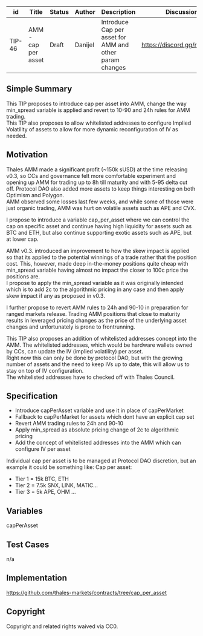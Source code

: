 | id     | Title                  | Status | Author  | Description             | Discussions to                | Created    |
| ------ | ---------------------- | ------ | ------- | ----------------------- | ----------------------------- | ---------- |
| TIP-46 | AMM - cap per asset | Draft  | Danijel | Introduce Cap per asset for AMM and other param changes | https://discord.gg/rPpPcMXSeU | 2022-05-09 |

## Simple Summary

This TIP proposes to introduce cap per asset into AMM, change the way min_spread variable is applied and revert to 10-90 and 24h rules for AMM trading.  
This TIP also proposes to allow whitelisted addresses to configure Implied Volatility of assets to allow for more dynamic reconfiguration of IV as needed.

## Motivation

Thales AMM made a significant profit (~150k sUSD) at the time releasing v0.3, so CCs and governance felt more comfortable experiment and opening up AMM for trading up to 8h till maturity and with 5-95 delta cut off. Protocol DAO also added more assets to keep things interesting on both Optimism and Polygon.  
AMM observed some losses last few weeks, and while some of those were just organic trading, AMM was hurt on volatile assets such as APE and CVX.  

I propose to introduce a variable cap_per_asset where we can control the cap on specific asset and continue having high liquidity for assets such as BTC and ETH, but also continue supporting exotic assets such as APE, but at lower cap.    

AMM v0.3. introduced an improvement to how the skew impact is applied so that its applied to the potential winnings of a trade rather that the position cost. This, however, made deep in-the-money positions quite cheap with min_spread variable having almost no impact the closer to 100c price the positions are.  
I propose to apply the min_spread variable as it was originally intended which is to add 2c to the algorithmic pricing in any case and then apply skew impact if any as proposed in v0.3.

I further propose to revert AMM rules to 24h and 90-10 in preparation for ranged markets release. 
Trading AMM positions that close to maturity results in leveraged pricing changes as the price of the underlying asset changes and unfortunately is prone to frontrunning.  

This TIP also proposes an addition of whitelisted addresses concept into the AMM. The whitelisted addresses, which would be hardware wallets owned by CCs, can update the IV (implied volatility) per asset.  
Right now this can only be done by protocol DAO, but with the growing number of assets and the need to keep IVs up to date, this will allow us to stay on top of IV configuration.  
The whitelisted addresses have to checked off with Thales Council.
## Specification
- Introduce capPerAsset variable and use it in place of capPerMarket  
- Fallback to capPerMarket for assets which dont have an explicit cap set    
- Revert AMM trading rules to 24h and 90-10  
- Apply min_spread as absolute pricing change of 2c to algorithmic pricing  
- Add the concept of whitelisted addresses into the AMM which can configure IV per asset

Individual cap per asset is to be managed at Protocol DAO discretion, but an example it could be something like:
Cap per asset:  
- Tier 1 = 15k BTC, ETH
- Tier 2 = 7.5k SNX, LINK, MATIC...
- Tier 3 = 5k APE, OHM ...


## Variables  
capPerAsset

## Test Cases

n/a

## Implementation

https://github.com/thales-markets/contracts/tree/cap_per_asset

## Copyright

Copyright and related rights waived via CC0.
